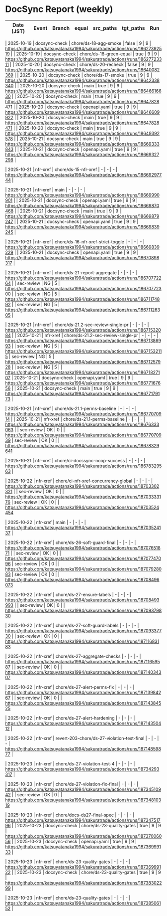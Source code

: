 # DocSync Report (weekly)

| Date (JST) | Event | Branch | equal | src_paths | tgt_paths | Run |
|---|---|---|---|---|---|---|
<!-- Initially filled via Actions Summary. Automation to append rows will be added later. -->
| 2025-10-19 | docsync-check | chore/ds-18-agg-smoke | false | 9 | 9 | https://github.com/katsuyatanaka1994/sakuratrade/actions/runs/18627392519 |
| 2025-10-19 | docsync-check | chore/ds-18-green-equal | true | 9 | 9 | https://github.com/katsuyatanaka1994/sakuratrade/actions/runs/18627723311 |
| 2025-10-20 | docsync-check | chore/ds-20-recheck | false | 9 | 9 | https://github.com/katsuyatanaka1994/sakuratrade/actions/runs/18640082369 |
| 2025-10-20 | docsync-check | chore/ds-17-smoke | true | 9 | 9 | https://github.com/katsuyatanaka1994/sakuratrade/actions/runs/18642338340 |
| 2025-10-20 | docsync-check | main | true | 9 | 9 | https://github.com/katsuyatanaka1994/sakuratrade/actions/runs/18646616630 |
| 2025-10-20 | docsync-check | main | true | 9 | 9 | https://github.com/katsuyatanaka1994/sakuratrade/actions/runs/18647828471 |
| 2025-10-20 | docsync-check | openapi.yaml | true | 9 | 9 | https://github.com/katsuyatanaka1994/sakuratrade/actions/runs/18646609922 |
| 2025-10-20 | docsync-check | main | true | 9 | 9 | https://github.com/katsuyatanaka1994/sakuratrade/actions/runs/18647828471 |
| 2025-10-20 | docsync-check | main | true | 9 | 9 | https://github.com/katsuyatanaka1994/sakuratrade/actions/runs/18649392578 |
| 2025-10-21 | docsync-check | main | true | 9 | 9 | https://github.com/katsuyatanaka1994/sakuratrade/actions/runs/18669333843 |
| 2025-10-21 | docsync-check | openapi.yaml | true | 9 | 9 | https://github.com/katsuyatanaka1994/sakuratrade/actions/runs/18669327298 |

| 2025-10-21 | nfr-xref | chore/ds-15-nfr-xref | - | - | - | https://github.com/katsuyatanaka1994/sakuratrade/actions/runs/18669297744 |

| 2025-10-21 | nfr-xref | main | - | - | - | https://github.com/katsuyatanaka1994/sakuratrade/actions/runs/18669990901 |
| 2025-10-21 | docsync-check | openapi.yaml | true | 9 | 9 | https://github.com/katsuyatanaka1994/sakuratrade/actions/runs/18669870468 |
| 2025-10-21 | docsync-check | main | true | 9 | 9 | https://github.com/katsuyatanaka1994/sakuratrade/actions/runs/18669879247 |
| 2025-10-21 | docsync-check | openapi.yaml | true | 9 | 9 | https://github.com/katsuyatanaka1994/sakuratrade/actions/runs/18669839245 |

| 2025-10-21 | nfr-xref | chore/ds-16-nfr-xref-strict-toggle | - | - | - | https://github.com/katsuyatanaka1994/sakuratrade/actions/runs/18669839229 |
| 2025-10-21 | docsync-check | openapi.yaml | true | 9 | 9 | https://github.com/katsuyatanaka1994/sakuratrade/actions/runs/18670898317 |

| 2025-10-21 | nfr-xref | chore/ds-21-report-aggregate | - | - | - | https://github.com/katsuyatanaka1994/sakuratrade/actions/runs/18670772264 |
| sec-review | NG | 5 | https://github.com/katsuyatanaka1994/sakuratrade/actions/runs/18670772300 |
| sec-review | NG | 5 | https://github.com/katsuyatanaka1994/sakuratrade/actions/runs/18671174892 |
| sec-review | NG | 5 | https://github.com/katsuyatanaka1994/sakuratrade/actions/runs/18671126305 |

| 2025-10-21 | nfr-xref | chore/ds-21.2-sec-review-single-pr | - | - | - | https://github.com/katsuyatanaka1994/sakuratrade/actions/runs/18671532084 |
| 2025-10-21 | nfr-xref | chore/ds-21.2-sec-review-single-pr | - | - | - | https://github.com/katsuyatanaka1994/sakuratrade/actions/runs/18671386993 |
| sec-review | NG | 5 | | https://github.com/katsuyatanaka1994/sakuratrade/actions/runs/18671532115
| sec-review | NG | 5 | https://github.com/katsuyatanaka1994/sakuratrade/actions/runs/18671257928 |
| sec-review | NG | 5 | | https://github.com/katsuyatanaka1994/sakuratrade/actions/runs/18671827107
| 2025-10-21 | docsync-check | openapi.yaml | true | 9 | 9 | https://github.com/katsuyatanaka1994/sakuratrade/actions/runs/18677167656 |
| 2025-10-21 | docsync-check | main | true | 9 | 9 | https://github.com/katsuyatanaka1994/sakuratrade/actions/runs/18677179173 |

| 2025-10-21 | nfr-xref | chore/ds-21.1-perms-baseline | - | - | - | https://github.com/katsuyatanaka1994/sakuratrade/actions/runs/18677070914 |
| 2025-10-21 | nfr-xref | chore/ds-21.1-perms-baseline | - | - | - | https://github.com/katsuyatanaka1994/sakuratrade/actions/runs/18676333063 |
| sec-review | OK | 0 | | https://github.com/katsuyatanaka1994/sakuratrade/actions/runs/18677070939
| sec-review | OK | 0 | | https://github.com/katsuyatanaka1994/sakuratrade/actions/runs/18678329641

| 2025-10-21 | nfr-xref | chore/ci-docssync-noop-success | - | - | - | https://github.com/katsuyatanaka1994/sakuratrade/actions/runs/18678329563 |

| 2025-10-22 | nfr-xref | chore/ci-nfr-xref-concurrency-global | - | - | - | https://github.com/katsuyatanaka1994/sakuratrade/actions/runs/18703302321 |
| sec-review | OK | 0 | | https://github.com/katsuyatanaka1994/sakuratrade/actions/runs/18703333176
| sec-review | OK | 0 | | https://github.com/katsuyatanaka1994/sakuratrade/actions/runs/18703524454

| 2025-10-22 | nfr-xref | main | - | - | - | https://github.com/katsuyatanaka1994/sakuratrade/actions/runs/18703524137 |

| 2025-10-22 | nfr-xref | chore/ds-26-soft-guard-final | - | - | - | https://github.com/katsuyatanaka1994/sakuratrade/actions/runs/18707651871 |
| sec-review | OK | 0 | | https://github.com/katsuyatanaka1994/sakuratrade/actions/runs/18707747096
| sec-review | OK | 0 | | https://github.com/katsuyatanaka1994/sakuratrade/actions/runs/18707928083
| sec-review | OK | 0 | | https://github.com/katsuyatanaka1994/sakuratrade/actions/runs/18708496073

| 2025-10-22 | nfr-xref | chore/ds-27-ensure-labels | - | - | - | https://github.com/katsuyatanaka1994/sakuratrade/actions/runs/18708493993 |
| sec-review | OK | 0 | | https://github.com/katsuyatanaka1994/sakuratrade/actions/runs/18709379830

| 2025-10-22 | nfr-xref | chore/ds-27-soft-guard-labels | - | - | - | https://github.com/katsuyatanaka1994/sakuratrade/actions/runs/18709337730 |
| sec-review | OK | 0 | | https://github.com/katsuyatanaka1994/sakuratrade/actions/runs/18711683183

| 2025-10-22 | nfr-xref | chore/ds-27-aggregate-checks | - | - | - | https://github.com/katsuyatanaka1994/sakuratrade/actions/runs/18711659587 |
| sec-review | OK | 0 | | https://github.com/katsuyatanaka1994/sakuratrade/actions/runs/18714034307

| 2025-10-22 | nfr-xref | chore/ds-27-alert-perms-fix | - | - | - | https://github.com/katsuyatanaka1994/sakuratrade/actions/runs/18713984267 |
| sec-review | OK | 0 | | https://github.com/katsuyatanaka1994/sakuratrade/actions/runs/18714384525

| 2025-10-22 | nfr-xref | chore/ds-27-alert-hardening | - | - | - | https://github.com/katsuyatanaka1994/sakuratrade/actions/runs/18714350412 |

| 2025-10-22 | nfr-xref | revert-203-chore/ds-27-violation-test-final | - | - | - | https://github.com/katsuyatanaka1994/sakuratrade/actions/runs/18714859877 |

| 2025-10-23 | nfr-xref | chore/ds-27-violation-test-4 | - | - | - | https://github.com/katsuyatanaka1994/sakuratrade/actions/runs/18734293317 |

| 2025-10-23 | nfr-xref | chore/ds-27-violation-fix-final | - | - | - | https://github.com/katsuyatanaka1994/sakuratrade/actions/runs/18734510942 |
| sec-review | OK | 0 | | https://github.com/katsuyatanaka1994/sakuratrade/actions/runs/18734810319

| 2025-10-23 | nfr-xref | chore/docs-ds27-final-spec | - | - | - | https://github.com/katsuyatanaka1994/sakuratrade/actions/runs/18734751796 |
| 2025-10-23 | docsync-check | chore/ds-23-quality-gates | true | 9 | 9 | https://github.com/katsuyatanaka1994/sakuratrade/actions/runs/18737006056 |
| 2025-10-23 | docsync-check | openapi.yaml | true | 9 | 9 | https://github.com/katsuyatanaka1994/sakuratrade/actions/runs/18736999133 |

| 2025-10-23 | nfr-xref | chore/ds-23-quality-gates | - | - | - | https://github.com/katsuyatanaka1994/sakuratrade/actions/runs/18736999122 |
| 2025-10-23 | docsync-check | chore/ds-23-quality-gates | true | 9 | 9 | https://github.com/katsuyatanaka1994/sakuratrade/actions/runs/18738302299 |

| 2025-10-23 | nfr-xref | chore/ds-23-quality-gates | - | - | - | https://github.com/katsuyatanaka1994/sakuratrade/actions/runs/18738506152 |
